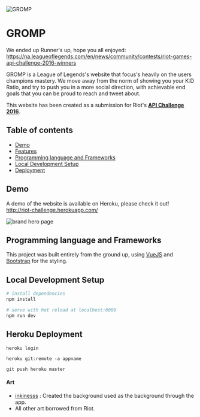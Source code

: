 ![GROMP](http://i.imgur.com/wuDPY42.png)
# GROMP

We ended up Runner's up, hope you all enjoyed:  
https://na.leagueoflegends.com/en/news/community/contests/riot-games-api-challenge-2016-winners

GROMP is a  League of Legends's website that focus's heavily on the users champions mastery. We move away from the norm of showing you your K:D Ratio, and try to push you
in a more social direction, with achievable end goals that you can be proud to reach and tweet about.

This website has been created as a submission for Riot's **[API Challenge 2016](https://developer.riotgames.com/)**.

## Table of contents

- [Demo](#demo)
- [Features](#features)
- [Programming language and Frameworks](#programming-language-and-frameworks)
- [Local Development Setup](#local-development-setup)
- [Deployment](#deployment)

## Demo

A demo of the website is available on Heroku, please check it out!
http://riot-challenge.herokuapp.com/

![brand hero page](http://i.imgur.com/KJuS1TD.png)


## Programming language and Frameworks

This project was built entirely from the ground up, using [VueJS](https://vuejs.org) and [Bootstrap](http://getbootstrap.com/) for the styling.

## Local Development Setup

``` bash
# install dependencies
npm install

# serve with hot reload at localhost:8080
npm run dev
```

## Heroku Deployment

```
heroku login

heroku git:remote -a appname

git push heroku master
```
#### Art

- [inkinesss](http://inkinesss.deviantart.com) : Created the background used as the background through the app.
- All other art borrowed from Riot.
